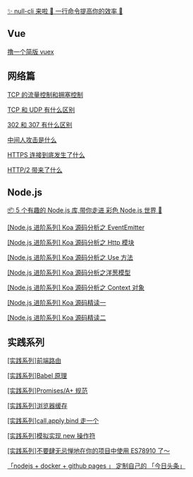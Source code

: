 [✨ null-cli 来啦 🎉 一行命令提高你的效率 🚀 ](https://github.com/webfansplz/article/issues/18)

## Vue

[撸一个简版 vuex](https://github.com/webfansplz/article/issues/20)

## 网络篇

[TCP 的流量控制和拥塞控制](https://github.com/webfansplz/article/blob/master/network/tcp%E6%B5%81%E9%87%8F%E6%8E%A7%E5%88%B6%E5%92%8C%E6%8B%A5%E5%A1%9E%E6%8E%A7%E5%88%B6.md)

[TCP 和 UDP 有什么区别](https://github.com/webfansplz/article/blob/master/network/tcp-diff-udp.md)

[302 和 307 有什么区别](https://github.com/webfansplz/article/blob/master/network/302-diff-307.md)

[中间人攻击是什么](https://github.com/webfansplz/article/blob/master/network/MITM.md)

[HTTPS 连接到底发生了什么](https://github.com/webfansplz/article/blob/master/network/https.md)

[HTTP/2 带来了什么](https://github.com/webfansplz/article/blob/master/network/http2.md)

## Node.js

[📦 5 个有趣的 Node.js 库,带你走进 彩色 Node.js 世界 🎉](https://github.com/webfansplz/article/issues/19)

[[Node.js 进阶系列] Koa 源码分析之 EventEmitter](https://github.com/webfansplz/article/issues/7)

[[Node.js 进阶系列] Koa 源码分析之 Http 模块](https://github.com/webfansplz/article/issues/8)

[[Node.js 进阶系列] Koa 源码分析之 Use 方法](https://github.com/webfansplz/article/issues/9)

[[Node.js 进阶系列] Koa 源码分析之洋葱模型 ](https://github.com/webfansplz/article/issues/10)

[[Node.js 进阶系列] Koa 源码分析之 Context 对象](https://github.com/webfansplz/article/issues/11)

[[Node.js 进阶系列] Koa 源码精读一](https://github.com/webfansplz/article/issues/12)

[[Node.js 进阶系列] Koa 源码精读二](https://github.com/webfansplz/article/issues/13)

## 实践系列

[[实践系列]前端路由](https://github.com/webfansplz/article/issues/1)

[[实践系列]Babel 原理](https://github.com/webfansplz/article/issues/2)

[[实践系列]Promises/A+ 规范](https://github.com/webfansplz/article/issues/3)

[[实践系列]浏览器缓存](https://github.com/webfansplz/article/issues/4)

[[实践系列]call,apply,bind 走一个](https://github.com/webfansplz/article/issues/5)

[[实践系列]模拟实现 new 操作符](https://github.com/webfansplz/article/issues/6)

[[实践系列]不要肆无忌惮地在你的项目中使用 ES78910 了～](https://github.com/webfansplz/article/issues/14)

[「nodejs + docker + github pages 」 定制自己的 「今日头条」](https://github.com/webfansplz/article/issues/17)
